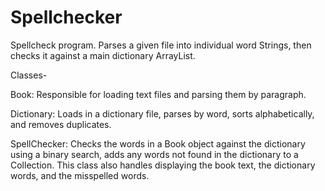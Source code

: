 Spellchecker
============

Spellcheck program. Parses a given file into individual word Strings, then checks it against a main dictionary ArrayList. 

Classes-

Book: Responsible for loading text files and parsing them by paragraph.

Dictionary: Loads in a dictionary file, parses by word, sorts alphabetically, and removes duplicates.

SpellChecker: Checks the words in a Book object against the dictionary using a binary search, adds any words not found in the dictionary to a Collection. This class also handles displaying the book text, the dictionary words, and the misspelled words. 
